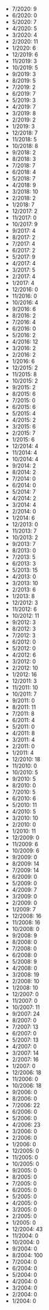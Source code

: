 *  7/2020: 9
*  6/2020: 0
*  5/2020: 7
*  4/2020: 5
*  3/2020: 4
*  2/2020: 11
*  1/2020: 6
*  12/2019: 6
*  11/2019: 3
*  10/2019: 5
*  9/2019: 3
*  8/2019: 5
*  7/2019: 2
*  6/2019: 7
*  5/2019: 3
*  4/2019: 7
*  3/2019: 8
*  2/2019: 2
*  1/2019: 3
*  12/2018: 7
*  11/2018: 5
*  10/2018: 8
*  9/2018: 2
*  8/2018: 3
*  7/2018: 7
*  6/2018: 4
*  5/2018: 7
*  4/2018: 9
*  3/2018: 10
*  2/2018: 2
*  1/2018: 7
*  12/2017: 2
*  11/2017: 0
*  10/2017: 9
*  9/2017: 4
*  8/2017: 2
*  7/2017: 4
*  6/2017: 2
*  5/2017: 9
*  4/2017: 4
*  3/2017: 5
*  2/2017: 4
*  1/2017: 4
*  12/2016: 0
*  11/2016: 0
*  10/2016: 4
*  9/2016: 6
*  8/2016: 2
*  7/2016: 4
*  6/2016: 0
*  5/2016: 2
*  4/2016: 12
*  3/2016: 2
*  2/2016: 2
*  1/2016: 6
*  12/2015: 2
*  11/2015: 8
*  10/2015: 2
*  9/2015: 2
*  8/2015: 6
*  7/2015: 0
*  6/2015: 6
*  5/2015: 4
*  4/2015: 2
*  3/2015: 6
*  2/2015: 7
*  1/2015: 6
*  12/2014: 4
*  11/2014: 4
*  10/2014: 4
*  9/2014: 2
*  8/2014: 2
*  7/2014: 0
*  6/2014: 0
*  5/2014: 7
*  4/2014: 2
*  3/2014: 4
*  2/2014: 0
*  1/2014: 6
*  12/2013: 0
*  11/2013: 7
*  10/2013: 2
*  9/2013: 7
*  8/2013: 0
*  7/2013: 5
*  6/2013: 3
*  5/2013: 15
*  4/2013: 0
*  3/2013: 10
*  2/2013: 6
*  1/2013: 8
*  12/2012: 3
*  11/2012: 6
*  10/2012: 11
*  9/2012: 3
*  8/2012: 3
*  7/2012: 3
*  6/2012: 0
*  5/2012: 0
*  4/2012: 6
*  3/2012: 0
*  2/2012: 10
*  1/2012: 16
*  12/2011: 3
*  11/2011: 10
*  10/2011: 7
*  9/2011: 0
*  8/2011: 11
*  7/2011: 8
*  6/2011: 4
*  5/2011: 0
*  4/2011: 8
*  3/2011: 4
*  2/2011: 0
*  1/2011: 4
*  12/2010: 18
*  11/2010: 0
*  10/2010: 5
*  9/2010: 5
*  8/2010: 0
*  7/2010: 5
*  6/2010: 6
*  5/2010: 11
*  4/2010: 5
*  3/2010: 10
*  2/2010: 0
*  1/2010: 11
*  12/2009: 0
*  11/2009: 6
*  10/2009: 6
*  9/2009: 0
*  8/2009: 14
*  7/2009: 14
*  6/2009: 0
*  5/2009: 0
*  4/2009: 7
*  3/2009: 0
*  2/2009: 0
*  1/2009: 7
*  12/2008: 16
*  11/2008: 16
*  10/2008: 0
*  9/2008: 9
*  8/2008: 0
*  7/2008: 0
*  6/2008: 0
*  5/2008: 9
*  4/2008: 0
*  3/2008: 19
*  2/2008: 10
*  1/2008: 10
*  12/2007: 0
*  11/2007: 0
*  10/2007: 11
*  9/2007: 24
*  8/2007: 0
*  7/2007: 13
*  6/2007: 0
*  5/2007: 13
*  4/2007: 0
*  3/2007: 14
*  2/2007: 16
*  1/2007: 0
*  12/2006: 18
*  11/2006: 0
*  10/2006: 18
*  9/2006: 0
*  8/2006: 0
*  7/2006: 22
*  6/2006: 0
*  5/2006: 0
*  4/2006: 23
*  3/2006: 0
*  2/2006: 0
*  1/2006: 0
*  12/2005: 0
*  11/2005: 0
*  10/2005: 0
*  9/2005: 0
*  8/2005: 0
*  7/2005: 0
*  6/2005: 0
*  5/2005: 0
*  4/2005: 0
*  3/2005: 0
*  2/2005: 0
*  1/2005: 0
*  12/2004: 43
*  11/2004: 0
*  10/2004: 0
*  9/2004: 0
*  8/2004: 100
*  7/2004: 0
*  6/2004: 0
*  5/2004: 0
*  4/2004: 0
*  3/2004: 0
*  2/2004: 0
*  1/2004: 0